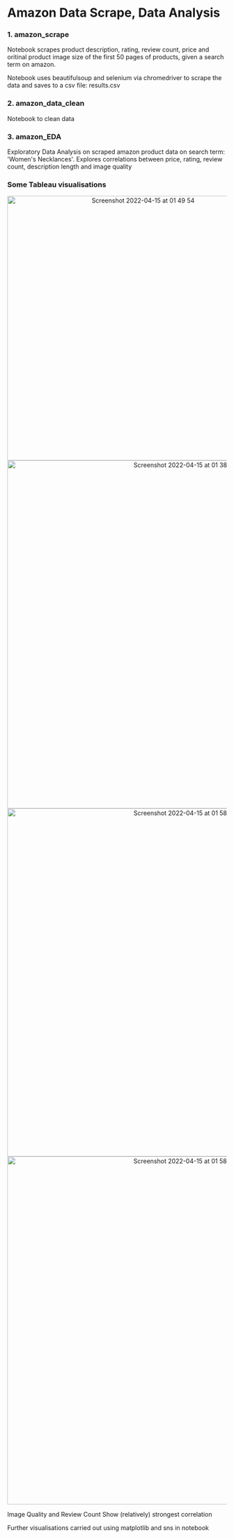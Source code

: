 # Amazon Data Scrape, Data Analysis

### 1. amazon_scrape 

Notebook scrapes product description, rating, review count, price and oritinal product image size of the first 50 pages of products, given a search term on amazon. 

Notebook uses beautifulsoup and selenium via chromedriver to scrape the data and saves to a csv file: results.csv

### 2. amazon_data_clean 

Notebook to clean data 


### 3. amazon_EDA

Exploratory Data Analysis on scraped amazon product data on search term: 'Women's Necklances'.
Explores correlations between price, rating, review count, description length and image quality

### Some Tableau visualisations
<p align="center">
<img width="608" alt="Screenshot 2022-04-15 at 01 49 54" src="https://user-images.githubusercontent.com/71874390/163527932-d0d88241-d63d-4163-99e6-bbad32ce6720.png">
<img width="800" alt="Screenshot 2022-04-15 at 01 38 47" src="https://user-images.githubusercontent.com/71874390/163527487-0d3a90a5-ef6e-4652-b53e-f692256eaf77.png">
<img width="800" alt="Screenshot 2022-04-15 at 01 58 28" src="https://user-images.githubusercontent.com/71874390/163527901-06ea88f0-382e-4a9f-8aff-44d2113ea68c.png">
<img width="800" alt="Screenshot 2022-04-15 at 01 58 40" src="https://user-images.githubusercontent.com/71874390/163527906-53625476-c35e-4485-9a18-75a66c508ab0.png">
</p>

Image Quality and Review Count Show (relatively) strongest correlation

Further visualisations carried out using matplotlib and sns in notebook
